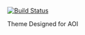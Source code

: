 [![Build Status](https://travis-ci.org/Automattic/_s.svg?branch=master)](https://travis-ci.org/Automattic/_s)

Theme Designed for AOI
